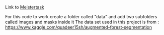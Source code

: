 Link to [Meistertask](https://www.meistertask.com/app/project/rbtDaOGT/h-brs-dope-dlvr)

For this code to work create a folder called "data" and add two subfolders called images and masks inside it 
The data set used in this project is from : https://www.kaggle.com/quadeer15sh/augmented-forest-segmentation
